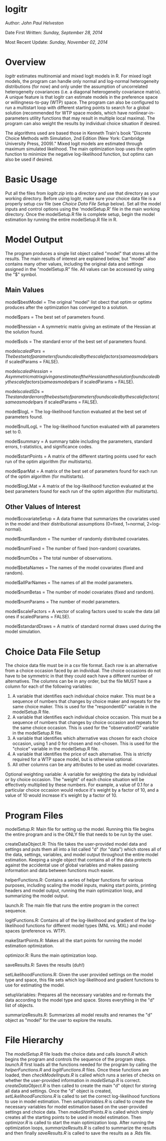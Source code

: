 logitr
======

Author: *John Paul Helveston*

Date First Written: *Sunday, September 28, 2014*

Most Recent Update: *Sunday, November 02, 2014*

Overview
========
*logitr* estimates multinomial and mixed logit models in R. For mixed logit
models, the program can handle only normal and log-normal heterogeneity
distributions (for now) and only under the assumption of uncorrelated
heterogeneity covariances (i.e. a diagonal heterogeneity covariance matrix).
A unique feature is that logitr can estimate models in the preference
space or willingness-to-pay (WTP) space. The program can also be configured to
run a multistart loop with different starting points to search for a global
solution (recommended for WTP space models, which have nonlinear-in-parameters
utility functions that may result in multiple local maxima). The program can also 
weight the results by individual choice situation if desired.

The algorithms used are based those in Kenneth Train's book "Discrete Choice
Methods with Simulation, 2nd Edition (New York: Cambridge University Press,
2009)." Mixed logit models are estimated through maximum simulated likelihood.
The main optimization loop uses the optim function to minimize the negative
log-likelihood function, but optimx can also be used if desired.

Basic Usage
===========
Put all the files from *logitr.zip* into a directory and use that directory 
as your working directory. Before using logitr, make sure your choice data file
is a properly setup csv file (see *Choice Data File Setup* below). Set all the 
model inputs and control options using the 'modelSetup.R' file in the main
working directory. Once the modelSetup.R file is complete setup, begin the
model estimation by running the entire modelSetup.R file in R.

Model Output
============

The program produces a single list object called "model" that stores all the
results. The main results of interest are explained below, but "model" also
contains many other values, including the original data and settings assigned
in the "modelSetup.R" file. All values can be accessed by using the "$" symbol.

Main Values
-----------

model$bestModel     = The original "model" list obect that optim or optimx
                      produces after the optimization has converged to a
                      solution.
                      
model$pars          = The best set of parameters found.

model$hessian       = A symmetric matrix giving an estimate of the Hessian at
                      the solution found.
                      
model$sds           = The standard error of the best set of parameters found.

model$scaledPars    = The best set of parameters found scaled by the scale
                      factors (same as model$pars if scaledParams = FALSE).
                      
model$scaledHessian = A symmetric matrix giving an estimate of the Hessian at
                      the solution found scaled by the scale factors (same as
                      model$pars if scaledParams = FALSE).
                      
model$scaledSDs     = The standard error of the best set of parameters found
                      scaled by the scale factors (same as model$pars if
                      scaledParams = FALSE).
                      
model$logL          = The log-likelihood function evaluated at the best set of
                      parameters found.
                      
model$nullLogL      = The log-likelihood function evaluated with all
                      parameters set to 0.
                      
model$summary       = A summary table including the parameters, standard
                      errors, t-statistics, and significance codes.
                      
model$startPoints   = A matrix of the different starting points used for each
                      run of the optim algorithm (for multistarts).
                      
model$parMat        = A matrix of the best set of parameters found for each
                      run of the optim algorithm (for multistarts).
                      
model$logLMat       = A matrix of the log-likelihood function evaluated at the
                      best parameters found for each run of the optim
                      algorithm (for multistarts).

Other Values of Interest
------------------------

model$covariateSetup = A data frame that summarizes the covariates used in the
                       model and their distributional assumptions (0=fixed,
                       1=normal, 2=log-normal).
                       
model$numRandom      = The number of randomly distributed covariates.

model$numFixed       = The number of fixed (non-random) covariates.

model$numObs         = The total number of observations.

model$betaNames      = The names of the model covariates (fixed and random).

model$allParNames    = The names of all the model parameters.

model$numBetas       = The number of model covariates (fixed and random).

model$numParams      = The number of model parameters.

model$scaleFactors   = A vector of scaling factors used to scale the data (all
                       ones if scaledParams = FALSE).

model$standardDraws  = A matrix of standard normal draws used during the model
                       simulation.

Choice Data File Setup
======================
The choice data file must be in a csv file format. Each row is an alternative
from a choice occasion faced by an individual. The choice occasions do not
have to be symmetric in that they could each have a different number of
alternatives. The columns can be in any order, but the file MUST have a column
for each of the following variables:
1. A variable that identifies each individual choice maker. This must be a
   sequence of numbers that changes by choice maker and repeats for the same
   choice maker. This is used for the "respondentID" variable in the
   modelSetup.R file.
2. A variable that identifies each individual choice occasion. This must be a
   sequence of numbers that changes by choice occasion and repeats for the
   same choice occasion. This is used for the "observationID" variable in the
   modelSetup.R file.
3. A variable that identifies which alternative was chosen for each choice
   occasion, using 1 and 0 for chosen and not-chosen. This is used for the
   "choice" variable in the modelSetup.R file.
4. A variable that identifies the price of each alternative. This is strictly
   required for a WTP space model, but is otherwise optional.
5. All other columns can be any attributes to be used as model covariates.

Optional weighting variable:
A variable for weighting the data by individual or by choice occasion. The
"weight" of each choice situation will be effectively multiplied by these
numbers. For example, a value of 0.1 for a particular choice occasion would
reduce it's weight by a factor of 10, and a value of 10 would increase it's
weight by a factor of 10.

Program Files
=============

modelSetup.R:
Main file for setting up the model. Running this file begins the entire
program and is the ONLY file that needs to be run by the user.

createDataObject.R:
This file takes the user-provided model data and settings and puts them all
into a list called "d" (for "data") which stores all of the data, settings,
variables, and model output throughout the entire model estimation. Keeping a
single object that contains all of the data protects against the accidental
use of global variables and makes passing information and data between
functions much easier.

helperFunctions.R:
Contains a series of helper functions for various purposes, including scaling
the model inputs, making start points, printing headers and model output,
running the main optimization loop, and summarizing the model output.

launch.R:
The main file that runs the entire program in the correct sequence.

logitFunctions.R:
Contains all of the log-likelihood and gradient of the log-likelihood
functions for different model types (MNL vs. MXL) and model spaces (preference
vs. WTP).

makeStartPoints.R:
Makes all the start points for running the model estimation optimization.

optimizor.R:
Runs the main optimization loop.

saveResults.R:
Saves the results (duh!)

setLikelihoodFunctions.R:
Given the user provided settings on the model type and space, this file sets
which log-likelihood and gradient functions to use for estimating the model.

setupVariables:
Prepares all the necessary variables and re-formats the data according to the
model type and space. Stores everything in the "d" list of objects.

summarizeResults.R:
Summarizes all model results and renames the "d" object as "model" for the
user to explore the results.

File Hierarchy
==============

The *modelSetup.R* file loads the choice data and calls *launch.R* which begins 
the program and controls the sequence of the program steps. *launch.R* first loads 
all the functions needed for the program by calling the *helperFunctions.R* and
*logitFunctions.R* files. Once these functions are loaded, then *checkModelInputs.R*
is called which runs a series of checks on whether the user-provided information in 
*modelSetup.R* is correct. *createDataObject.R* is then called to create the main 
"d" object for storing all data and settings. Once the "d" object is created, 
*setLikelihoodFunctions.R* is called to set the correct log-likelihood functions to 
use in model estimation. Then *setupVariables.R* is called to create the
necessary variables for model estimation based on the user-provided settings
and choice data. Then *makeStartPoints.R* is called which simply creates all the 
starting points to be used in model estimation. Then *optimizor.R* is called to 
start the main optimization loop. After running the optimization loops, 
*summarizeResults.R* is called to summarize the results and then finally 
*saveResults.R* is called to save the results as a .Rds file.

